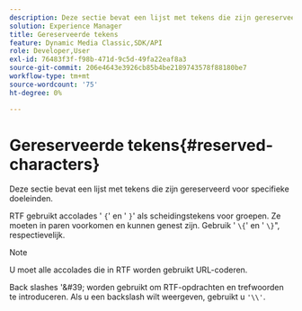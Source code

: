 ```yaml
---
description: Deze sectie bevat een lijst met tekens die zijn gereserveerd voor specifieke doeleinden.
solution: Experience Manager
title: Gereserveerde tekens
feature: Dynamic Media Classic,SDK/API
role: Developer,User
exl-id: 76483f3f-f98b-471d-9c5d-49fa22eaf8a3
source-git-commit: 206e4643e3926cb85b4be2189743578f88180be7
workflow-type: tm+mt
source-wordcount: '75'
ht-degree: 0%

---
```


# Gereserveerde tekens{#reserved-characters}

Deze sectie bevat een lijst met tekens die zijn gereserveerd voor specifieke doeleinden.

RTF gebruikt accolades &#39; `{`&#39; en &#39; `}`&#39; als scheidingstekens voor groepen. Ze moeten in paren voorkomen en kunnen genest zijn. Gebruik &#39; `\{`&#39; en &#39; `\}`&quot;, respectievelijk.

>[!NOTE]
>
>U moet alle accolades die in RTF worden gebruikt URL-coderen.

Back slashes &#39;\&#39; worden gebruikt om RTF-opdrachten en trefwoorden te introduceren. Als u een backslash wilt weergeven, gebruikt u `'\\'`.
